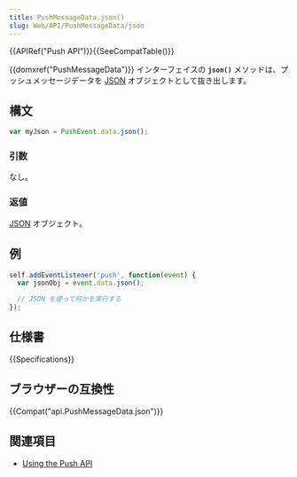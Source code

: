 ```yaml
---
title: PushMessageData.json()
slug: Web/API/PushMessageData/json
---
```


{{APIRef("Push API")}}{{SeeCompatTable()}}

{{domxref("PushMessageData")}} インターフェイスの **`json()`** メソッドは、プッシュメッセージデータを [JSON](/ja/docs/Web/JavaScript/Reference/Global_Objects/JSON) オブジェクトとして抜き出します。

## 構文

```js
var myJson = PushEvent.data.json();
```

### 引数

なし。

### 返値

[JSON](/ja/docs/Web/JavaScript/Reference/Global_Objects/JSON) オブジェクト。

## 例

```js
self.addEventListener('push', function(event) {
  var jsonObj = event.data.json();

  // JSON を使って何かを実行する
});
```

## 仕様書

{{Specifications}}

## ブラウザーの互換性

{{Compat("api.PushMessageData.json")}}

## 関連項目

- [Using the Push API](/ja/docs/Web/API/Push_API/Using_the_Push_API)
